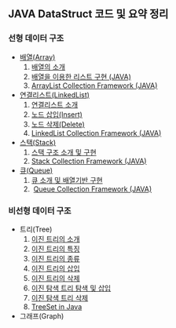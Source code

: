 ## JAVA DataStruct 코드 및 요약 정리

### 선형 데이터 구조

-   [배열(Array)](https://github.com/yonghwankim-dev/DataStruct/tree/main/ArrayList)
    1.  [배열의 소개](https://github.com/yonghwankim-dev/DataStruct/blob/main/ArrayList/%231%20%EB%B0%B0%EC%97%B4%EC%9D%98%20%EC%86%8C%EA%B0%9C.md)
    2.  [배열을 이용한 리스트 구현 (JAVA)](https://github.com/yonghwankim-dev/DataStruct/blob/main/ArrayList/%232%20%EB%B0%B0%EC%97%B4%EC%9D%84%20%EC%9D%B4%EC%9A%A9%ED%95%9C%20%EB%A6%AC%EC%8A%A4%ED%8A%B8%20%EA%B5%AC%ED%98%84%20(JAVA).md)
    3.  [ArrayList Collection Framework (JAVA)](https://github.com/yonghwankim-dev/DataStruct/blob/main/ArrayList/%233%20ArrayList%20Collection%20Framework%20(JAVA).md)
-   [연결리스트(LinkedList)](https://github.com/yonghwankim-dev/DataStruct/tree/main/LinkedList)
    1.  [연결리스트 소개](https://github.com/yonghwankim-dev/DataStruct/blob/main/LinkedList/%231%20%EC%97%B0%EA%B2%B0%EB%A6%AC%EC%8A%A4%ED%8A%B8%20%EC%86%8C%EA%B0%9C.md)
    2.  [노드 삽입(Insert)](https://github.com/yonghwankim-dev/DataStruct/blob/main/LinkedList/%232%20%EB%85%B8%EB%93%9C%20%EC%82%BD%EC%9E%85(Insert).md)
    3.  [노드 삭제(Delete)](https://github.com/yonghwankim-dev/DataStruct/blob/main/LinkedList/%233%20%EB%85%B8%EB%93%9C%20%EC%82%AD%EC%A0%9C(Delete).md)
    4.  [LinkedList Collection Framework (JAVA)](https://github.com/yonghwankim-dev/DataStruct/blob/main/LinkedList/%234%20LinkedList%20Collection%20Framework.md)
-   [스택(Stack)](https://github.com/yonghwankim-dev/DataStruct/tree/main/Stack)
    1.  [스택 구조 소개 및 구현](https://github.com/yonghwankim-dev/DataStruct/blob/main/Stack/%231%20%EC%8A%A4%ED%83%9D%20%EA%B5%AC%EC%A1%B0%20%EC%86%8C%EA%B0%9C%20%EB%B0%8F%20%EA%B5%AC%ED%98%84.md)
    2.  [Stack Collection Framework (JAVA)](https://github.com/yonghwankim-dev/DataStruct/blob/main/Stack/%232%20Stack%20Collection%20Framework%20(JAVA).md)
-   [큐(Queue)](https://github.com/yonghwankim-dev/DataStruct/tree/main/Queue)
    1.  [큐 소개 및 배열기반 구현](https://github.com/yonghwankim-dev/DataStruct/blob/main/Queue/%231%20%ED%81%90%20%EC%86%8C%EA%B0%9C%20%EB%B0%8F%20%EB%B0%B0%EC%97%B4%EA%B8%B0%EB%B0%98%20%EA%B5%AC%ED%98%84.md)
    2.   [Queue Collection Framework (JAVA)](https://github.com/yonghwankim-dev/DataStruct/blob/main/Queue/%232%20Queue%20Collection%20Framework%20(JAVA).md)

### 비선형 데이터 구조

-   트리(Tree)
    1.  [이진 트리의 소개](https://github.com/yonghwankim-dev/DataStruct/blob/main/Tree/%231%20%EC%9D%B4%EC%A7%84%20%ED%8A%B8%EB%A6%AC%EC%9D%98%20%EC%86%8C%EA%B0%9C.md)
    2.  [이진 트리의 특징](https://github.com/yonghwankim-dev/DataStruct/blob/main/Tree/%232%20%EC%9D%B4%EC%A7%84%20%ED%8A%B8%EB%A6%AC%EC%9D%98%20%ED%8A%B9%EC%A7%95.md)
    3.  [이진 트리의 종류](https://github.com/yonghwankim-dev/DataStruct/blob/main/Tree/%233%20%EC%9D%B4%EC%A7%84%20%ED%8A%B8%EB%A6%AC%EC%9D%98%20%EC%A2%85%EB%A5%98.md)
    4.  [이진 트리의 삽입](https://github.com/yonghwankim-dev/DataStruct/blob/main/Tree/%234%20%EC%9D%B4%EC%A7%84%20%ED%8A%B8%EB%A6%AC%EC%9D%98%20%EC%82%BD%EC%9E%85.md)
    5.  [이진 트리의 삭제](https://github.com/yonghwankim-dev/DataStruct/blob/main/Tree/%235%20%EC%9D%B4%EC%A7%84%20%ED%8A%B8%EB%A6%AC%EC%9D%98%20%EC%82%AD%EC%A0%9C.md)
    6.  [이진 탐색 트리 탐색 및 삽입](https://github.com/yonghwankim-dev/DataStruct/blob/main/Tree/%236%20%EC%9D%B4%EC%A7%84%20%ED%83%90%EC%83%89%20%ED%8A%B8%EB%A6%AC%20%ED%83%90%EC%83%89%20%EB%B0%8F%20%EC%82%BD%EC%9E%85.md)
    7.  [이진 탐색 트리 삭제](https://github.com/yonghwankim-dev/DataStruct/blob/main/Tree/%237%20%EC%9D%B4%EC%A7%84%20%ED%83%90%EC%83%89%20%ED%8A%B8%EB%A6%AC%20%EC%82%AD%EC%A0%9C.md)
    8.  [TreeSet in Java](https://github.com/yonghwankim-dev/DataStruct/tree/main/Tree)
-   그래프(Graph)
